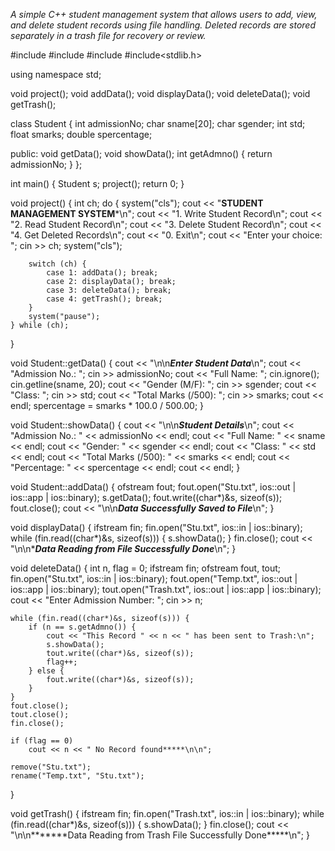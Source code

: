 
*A simple C++ student management system that allows users to add, view, and delete student records using file handling. Deleted records are stored separately in a trash file for recovery or review.*  

#include<iostream>
#include<fstream>
#include<iomanip>
#include<stdlib.h>

using namespace std;

void project();
void addData();
void displayData();
void deleteData();
void getTrash();

class Student {
    int admissionNo;
    char sname[20];
    char sgender;
    int std;
    float smarks;
    double spercentage;

public:
    void getData();
    void showData();
    int getAdmno() {
        return admissionNo;
    }
};

int main() {
    Student s;
    project();
    return 0;
}

void project() {
    int ch;
    do {
        system("cls");
        cout << "**************STUDENT MANAGEMENT SYSTEM***************\n";
        cout << "1. Write Student Record\n";
        cout << "2. Read Student Record\n";
        cout << "3. Delete Student Record\n";
        cout << "4. Get Deleted Records\n";
        cout << "0. Exit\n";
        cout << "Enter your choice: ";
        cin >> ch;
        system("cls");

        switch (ch) {
            case 1: addData(); break;
            case 2: displayData(); break;
            case 3: deleteData(); break;
            case 4: getTrash(); break;
        }
        system("pause");
    } while (ch);
}

void Student::getData() {
    cout << "\n\n*******Enter Student Data*******\n";
    cout << "Admission No.: "; cin >> admissionNo;
    cout << "Full Name: "; cin.ignore(); cin.getline(sname, 20);
    cout << "Gender (M/F): "; cin >> sgender;
    cout << "Class: "; cin >> std;
    cout << "Total Marks (/500): "; cin >> smarks;
    cout << endl;
    spercentage = smarks * 100.0 / 500.00;
}

void Student::showData() {
    cout << "\n\n*******Student Details*******\n";
    cout << "Admission No.: " << admissionNo << endl;
    cout << "Full Name: " << sname << endl;
    cout << "Gender: " << sgender << endl;
    cout << "Class: " << std << endl;
    cout << "Total Marks (/500): " << smarks << endl;
    cout << "Percentage: " << spercentage << endl;
    cout << endl;
}

void Student::addData() {
    ofstream fout;
    fout.open("Stu.txt", ios::out | ios::app | ios::binary);
    s.getData();
    fout.write((char*)&s, sizeof(s));
    fout.close();
    cout << "\n\n*******Data Successfully Saved to File*******\n";
}

void displayData() {
    ifstream fin;
    fin.open("Stu.txt", ios::in | ios::binary);
    while (fin.read((char*)&s, sizeof(s))) {
        s.showData();
    }
    fin.close();
    cout << "\n\n******Data Reading from File Successfully Done*****\n";
}

void deleteData() {
    int n, flag = 0;
    ifstream fin;
    ofstream fout, tout;
    fin.open("Stu.txt", ios::in | ios::binary);
    fout.open("Temp.txt", ios::out | ios::app | ios::binary);
    tout.open("Trash.txt", ios::out | ios::app | ios::binary);
    cout << "Enter Admission Number: ";
    cin >> n;

    while (fin.read((char*)&s, sizeof(s))) {
        if (n == s.getAdmno()) {
            cout << "This Record " << n << " has been sent to Trash:\n";
            s.showData();
            tout.write((char*)&s, sizeof(s));
            flag++;
        } else {
            fout.write((char*)&s, sizeof(s));
        }
    }
    fout.close();
    tout.close();
    fin.close();

    if (flag == 0) 
        cout << n << " No Record found*****\n\n";

    remove("Stu.txt");
    rename("Temp.txt", "Stu.txt");
}

void getTrash() {
    ifstream fin;
    fin.open("Trash.txt", ios::in | ios::binary);
    while (fin.read((char*)&s, sizeof(s))) {
        s.showData();
    }
    fin.close();
    cout << "\n\n*******Data Reading from Trash File Successfully Done*****\n";
}
